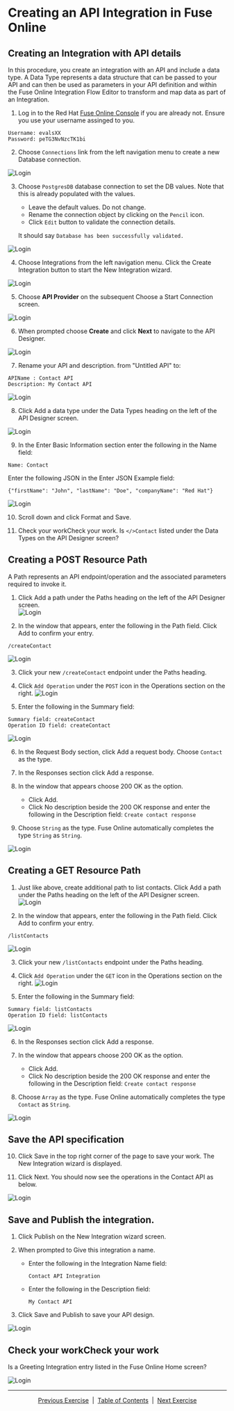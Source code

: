 # Creating an API Integration in Fuse Online  

## Creating an Integration with API details  

In this procedure, you create an integration with an API and include a data type. A Data Type represents a data structure that can be passed to your API and can then be used as parameters in your API definition and within the Fuse Online Integration Flow Editor to transform and map data as part of an Integration.

1. Log in to the Red Hat [Fuse Online Console][2] if you are already not. Ensure you use your username assinged to you.
```
Username: evalsXX
Password: peTG3NvNzcTK1bi
```

2. Choose ```Connections``` link from the left navigation  menu to create a new Database connection.

![Login](images/CreateDBConnection.png)

3. Choose ```PostgresDB``` database connection to set the DB values. Note that this is already populated with the values. 
   - Leave the default values. Do not change.  
   - Rename the connection object by clicking on the ```Pencil``` icon.  
   - Click ```Edit``` button to validate the connection details.  

   It should say ```Database has been successfully validated.```

![Login](images/ContactsDBCreated.png)

4. Choose Integrations from the left navigation menu. Click the Create Integration button to start the New Integration wizard.

![Login](images/CreateIntegration.png)

5. Choose **API Provider** on the subsequent Choose a Start Connection screen.

![Login](images/ChooseAPIProvider.png)

6. When prompted choose **Create** and click **Next** to navigate to the API Designer.

![Login](images/CreateAPI.png)

7. Rename your API and description. from "Untitled API" to:
```
APIName : Contact API
Description: My Contact API
```

![Login](images/RenameAPI.png)

8. Click Add a data type under the Data Types heading on the left of the API Designer screen.

![Login](images/CreateDataType.png)

9. In the Enter Basic Information section enter the following in the Name field:

```
Name: Contact
```
Enter the following JSON in the Enter JSON Example field:

```
{"firstName": "John", "lastName": "Doe", "companyName": "Red Hat"}
```
![Login](images/ContactDataType.png)

10. Scroll down and click Format and Save.

11. Check your workCheck your work. Is ```</>Contact``` listed under the Data Types on the API Designer screen?


## Creating a POST Resource Path

A Path represents an API endpoint/operation and the associated parameters required to invoke it.

1. Click Add a path under the Paths heading on the left of the API Designer screen.  
![Login](images/CreatePaths.png)

2. In the window that appears, enter the following in the Path field. Click Add to confirm your entry.
```
/createContact
```
![Login](images/createContactPath.png)


3. Click your new ```/createContact``` endpoint under the Paths heading.

4. Click ```Add Operation``` under the ```POST``` icon in the Operations section on the right.
![Login](images/CreatePostOperation.png)

5. Enter the following in the Summary field:

```
Summary field: createContact
Operation ID field: createContact
```

![Login](images/SetOperationName.png)

6. In the Request Body section, click Add a request body. Choose ```Contact``` as the type.

7. In the Responses section click Add a response.

8. In the window that appears choose 200 OK as the option.
    - Click Add.
    - Click No description beside the 200 OK response and enter the following in the Description field: ```Create contact response```

9. Choose ```String``` as the type. Fuse Online automatically completes the type ```String``` as ```String```.

![Login](images/CreateContactRequestResponse.png)

## Creating a GET Resource Path

1. Just like above,  create additional path to list contacts. Click Add a path under the Paths heading on the left of the API Designer screen.  
![Login](images/CreatePaths.png)

2. In the window that appears, enter the following in the Path field. Click Add to confirm your entry.
```
/listContacts
```
![Login](images/AddListContactsPath.png)

3. Click your new ```/listContacts``` endpoint under the Paths heading.

4. Click ```Add Operation``` under the ```GET``` icon in the Operations section on the right.
![Login](images/AddListContactOperation.png)

5. Enter the following in the Summary field:

```
Summary field: listContacts
Operation ID field: listContacts
```
![Login](images/ListContactsOperation.png)

6. In the Responses section click Add a response.

7. In the window that appears choose 200 OK as the option.
    - Click Add.
    - Click No description beside the 200 OK response and enter the following in the Description field: ```Create contact response```

8. Choose ```Array``` as the type. Fuse Online automatically completes the type ```Contact``` as ```String```.

![Login](images/ListContactsResponse.png)

## Save the API specification

10. Click Save in the top right corner of the page to save your work. The New Integration wizard is displayed.

11. Click Next. You should now see the operations in the Contact API as below.

![Login](images/APIOperations.png)


## Save and Publish the integration.

1. Click Publish on the New Integration wizard screen. 

2. When prompted to Give this integration a name.

    - Enter the following in the Integration Name field:
      ```
      Contact API Integration
      ```
    - Enter the following in the Description field:
      ```
      My Contact API
      ```

3. Click Save and Publish to save your API design.

![Login](images/SaveAndPublish.png)

## Check your workCheck your work
Is a Greeting Integration entry listed in the Fuse Online Home screen?

![Login](images/SeeProgress.png)

___
<p align="center">
  <a href="/02%20-%20Get%20Started.MD">Previous Exercise</a> &nbsp;|
  &nbsp;<a href="/README.md">Table of Contents</a> &nbsp;|
  &nbsp;<a href="/04%20-%20Implement%20Operations.MD">Next Exercise</a>
</p>
 
[1]: https://tutorial-web-app-webapp.apps.dfw-7226.example.opentlc.com/
[2]: https://fuse-2dd27faf-dfda-11ea-a6a0-0a580a010007.apps.dfw-7226.example.opentlc.com/
[3]: https://3scale-admin.apps.dfw-7226.example.opentlc.com/
